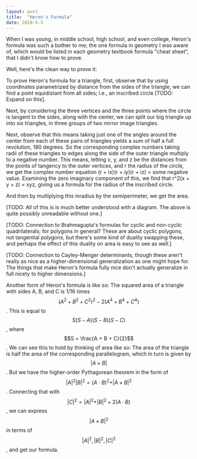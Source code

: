 ```yaml
---
layout: post
title:  "Heron's Formula"
date: 2020-5-3
---
```

When I was young, in middle school, high school, and even college, Heron's formula was such a bother to me; the one formula in geometry I was aware of, which would be listed in each geometry textbook formula "cheat sheet", that I didn't know how to prove.

Well, here's the clean way to prove it:

To prove Heron's formula for a triangle, first, observe that by using coordinates parametrized by distance from the sides of the triangle, we can find a point equidistant from all sides; i.e., an inscribed circle [TODO: Expand on this].

Next, by considering the three vertices and the three points where the circle is tangent to the sides, along with the center, we can split our big triangle up into six triangles, in three groups of two mirror image triangles.

Next, observe that this means taking just one of the angles around the center from each of these pairs of triangles yields a sum of half a full revolution, 180 degrees. So the corresponding complex numbers taking radii of these triangles to edges along the side of the outer triangle multiply to a negative number. This means, letting x, y, and z be the distances from the points of tangency to the outer vertices, and r the radius of the circle, we get the complex number equation (r + ix)(r + iy)(r + iz) = some negative value. Examining the zero imaginary component of this, we find that r^2(x + y + z) = xyz, giving us a formula for the radius of the inscribed circle.

And then by multiplying this inradius by the semiperimeter, we get the area.

[TODO: All of this is is much better understood with a diagram. The above is quite possibly unreadable without one.]

[TODO: Connection to Brahmagupta's formulas for cyclic and non-cyclic quadrilaterals; for polygons in general? These are about cyclic polygons, not tangential polygons, but there's some kind of duality swapping these, and perhaps the effect of this duality on area is easy to see as well.]

[TODO: Connection to Cayley-Menger determinants, though these aren't really as nice as a higher-dimensional generalization as one might hope for. The things that make Heron's formula fully nice don't actually generalize in full nicety to higher dimensions.]

Another form of Heron's formula is like so: The squared area of a triangle with sides A, B, and C is 1/16 times $$(A^2 + B^2 + C^2)^2 - 2(A^4 + B^4 + C^4)$$. This is equal to $$S (S - A)(S - B)(S - C)$$, where $$S = \frac{A + B + C}{2}$$. We can see this to hold by thinking of area like so: The area of the triangle is half the area of the corresponding parallelogram, which in turn is given by $$ \vert A \times B \vert $$. But we have the higher-order Pythagorean theorem in the form of $$ \vert A \vert ^2  \vert B \vert ^2 = (A \cdot B)^2 +  \vert A \times B \vert ^2$$. Connecting that with $$ \vert C \vert ^2 =  \vert A \vert ^2 +  \vert B \vert ^2 + 2(A \cdot B)$$, we can express $$ \vert A \times B \vert ^2$$ in terms of $$ \vert A \vert ^2,  \vert B \vert ^2,  \vert C \vert ^2$$, and get our formula.